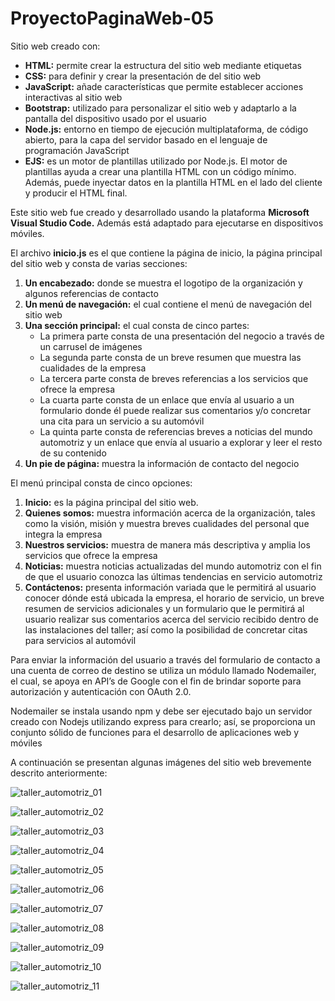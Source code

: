 # ProyectoPaginaWeb-05

Sitio web creado con:
- **HTML:** permite crear la estructura del sitio web mediante etiquetas
- **CSS:** para definir y crear la presentación de del sitio web
- **JavaScript:** añade características que permite establecer acciones interactivas al sitio web
- **Bootstrap:** utilizado para personalizar el sitio web y adaptarlo a la pantalla del dispositivo usado por el usuario
- **Node.js:**  entorno en tiempo de ejecución multiplataforma, de código abierto, para la capa del servidor basado en el lenguaje de programación JavaScript
- **EJS:** es un motor de plantillas utilizado por Node.js. El motor de plantillas ayuda a crear una plantilla HTML con un código mínimo. Además, puede inyectar datos en la plantilla HTML en el lado del cliente y producir el HTML final.

Este sitio web fue creado y desarrollado usando la plataforma **Microsoft Visual Studio Code.** Además está adaptado para ejecutarse en dispositivos móviles.

El archivo **inicio.js** es el que contiene la página de inicio, la página principal del sitio web y consta de varias secciones:
1. **Un encabezado:** donde se muestra el logotipo de la organización y algunos referencias de contacto
2. **Un menú de navegación:** el cual contiene el menú de navegación del sitio web
3. **Una sección principal:** el cual consta de cinco partes:
     -	La primera parte consta de una presentación del negocio a través de un carrusel de imágenes
     -	La segunda parte consta de un breve resumen que muestra las cualidades de la empresa
     -	La tercera parte consta de breves referencias a los servicios que ofrece la empresa
     -	La cuarta parte consta de un enlace que envía al usuario a un formulario donde él puede realizar sus comentarios y/o concretar una cita para un servicio a             su automóvil
     -	La quinta parte consta de referencias breves a noticias del mundo automotriz y un enlace que envía al usuario a explorar y leer el resto de su contenido
4. **Un pie de página:** muestra la información de contacto del negocio

El menú principal consta de cinco opciones:
1. **Inicio:** es la página principal del sitio web.
2. **Quienes somos:** muestra información acerca de la organización, tales como la visión, misión y muestra breves cualidades del personal que integra la empresa
3. **Nuestros servicios:** muestra de manera más descriptiva y amplia los servicios que ofrece la empresa
4. **Noticias:** muestra noticias actualizadas del mundo automotriz con el fin de que el usuario conozca las últimas tendencias en servicio automotriz
5. **Contáctenos:** presenta información variada que le permitirá al usuario conocer dónde está ubicada la empresa, el horario de servicio, un breve resumen de servicios adicionales y un formulario que le permitirá al usuario realizar sus comentarios acerca del servicio recibido dentro de las instalaciones del taller; así como la posibilidad de concretar citas para servicios al automóvil

Para enviar la información del usuario a través del formulario de contacto a una cuenta de correo de destino se utiliza un módulo llamado Nodemailer, el cual, se apoya en API’s de Google con el fin de brindar soporte para autorización y autenticación con OAuth 2.0.

Nodemailer se instala usando npm y debe ser ejecutado bajo un servidor creado con Nodejs utilizando express para crearlo; así, se proporciona un conjunto sólido de funciones para el desarrollo de aplicaciones web y móviles

A continuación se presentan algunas imágenes del sitio web brevemente descrito anteriormente:

![taller_automotriz_01](https://user-images.githubusercontent.com/98922137/184043807-53a45f74-4afc-4174-8299-f071e7bb5f58.jpg)

![taller_automotriz_02](https://user-images.githubusercontent.com/98922137/184043810-deb517e3-ec41-4346-93f4-6d77dd29af90.jpg)

![taller_automotriz_03](https://user-images.githubusercontent.com/98922137/184043811-c4c1bf83-c407-47f0-b3ae-45ad433f2ea8.jpg)

![taller_automotriz_04](https://user-images.githubusercontent.com/98922137/184043812-acb82c17-cad2-4450-851d-c068ea94a088.jpg)

![taller_automotriz_05](https://user-images.githubusercontent.com/98922137/184043813-4460392f-0e04-4845-a26c-0afa01ca5e9e.jpg)

![taller_automotriz_06](https://user-images.githubusercontent.com/98922137/184043815-09620dfe-22a7-45e2-9610-2ebd8fe53270.jpg)

![taller_automotriz_07](https://user-images.githubusercontent.com/98922137/184043817-70557c7b-9136-404b-b9b1-8c7d1312d43a.jpg)

![taller_automotriz_08](https://user-images.githubusercontent.com/98922137/184043819-5302f0d6-5b26-49fa-a299-36d8187aa0b5.jpg)

![taller_automotriz_09](https://user-images.githubusercontent.com/98922137/184043822-0937b9c0-f3da-4274-b580-1d62ba1dcc15.jpg)

![taller_automotriz_10](https://user-images.githubusercontent.com/98922137/184043825-feea9581-293f-468f-a28f-11d549fa47e4.jpg)

![taller_automotriz_11](https://user-images.githubusercontent.com/98922137/184043828-00246c3b-cfb6-4e35-8acd-48bda686f4bb.jpg)

